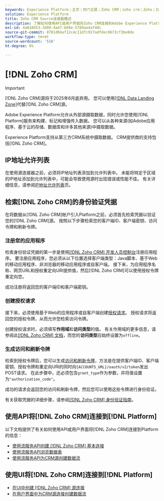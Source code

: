 ```yaml
---
keywords: Experience Platform；主页；热门主题；Zoho CRM；zoho crm；Zoho；Zoho
solution: Experience Platform
title: Zoho CRM Source连接器概述
description: 了解如何使用API或用户界面将Zoho CRM连接到Adobe Experience Platform。
exl-id: 4a010453-3d09-4a47-b04e-5789ae4af48c
source-git-commit: 0781d04af12c4c11dfc917adfdec8673cf3be8de
workflow-type: tm+mt
source-wordcount: '516'
ht-degree: 0%

---
```


# [!DNL Zoho CRM]

>[!IMPORTANT]
>
>[!DNL Zoho CRM]源将于2025年6月底弃用。 您可以使用[[!DNL Data Landing Zone]](../cloud-storage/data-landing-zone.md)代替[!DNL Zoho CRM]源。

Adobe Experience Platform允许从外部源摄取数据，同时允许您使用[!DNL Platform]服务来构建、标记和增强传入数据。 您可以从各种来源(如Adobe应用程序、基于云的存储、数据库和许多其他来源)中摄取数据。

Experience Platform支持从第三方CRM系统中摄取数据。 CRM提供商的支持包括[!DNL Zoho CRM]。

## IP地址允许列表

在使用源连接器之前，必须将IP地址列表添加到允许列表中。 未能将特定于区域的IP地址添加到允许列表中，可能会导致使用源时出现错误或性能不佳。 有关详细信息，请参阅[IP地址允许列表](../../ip-address-allow-list.md)页。

## 检索[!DNL Zoho CRM]的身份验证凭据

在将数据从[!DNL Zoho CRM]帐户引入Platform之前，必须首先检索凭据以验证您的[!DNL Zoho CRM]源。 按照以下步骤检索您的客户端ID、客户端密钥、访问令牌和刷新令牌。

### 注册您的应用程序

检索身份验证凭据的第一步是使用[[!DNL Zoho CRM] 开发人员控制台](https://accounts.zoho.com/)注册应用程序。 要注册应用程序，您必须从以下位置选择客户端类型：Java脚本、基于Web的移动应用程序、非浏览器的移动应用程序或自客户端。 接下来，为应用程序名称、网页URL和授权重定向URI提供值，然后[!DNL Zoho CRM]可以使用授权令牌重定向您。

成功注册将返回您的客户端ID和客户端密钥。

### 创建授权请求

接下来，必须使用基于Web的应用程序或自客户端创建[授权请求](https://www.zoho.com/crm/developer/docs/api/v2/auth-request.html)。 授权请求将返回您的授权令牌，从而允许您检索访问令牌。

创建授权请求时，必须填写&#x200B;**作用域**&#x200B;和&#x200B;**访问类型**&#x200B;的值。 有关作用域的更多信息，请参阅此[[!DNL Zoho CRM] 文档](https://www.zoho.com/crm/developer/docs/api/v2/scopes.html)，而您的&#x200B;**访问类型**&#x200B;应始终设置为`offline`。

### 生成访问和刷新令牌

检索到授权令牌后，您可以生成[访问和刷新令牌](https://www.zoho.com/crm/developer/docs/api/v2/access-refresh.html)，方法是在提供客户端ID、客户端密钥、授权令牌和重定向URI的同时向`{ACCOUNTS_URL}/oauth/v2/token`发出POST请求。 在此步骤中，还必须包含`grant_type`作为参数，并将值设置为`"authorization_code"`。

成功的请求会返回您的访问和刷新令牌，然后您可以使用这些令牌进行身份验证。

有关获取凭据的详细步骤，请参阅[[!DNL Zoho CRM] 身份验证指南](https://www.zoho.com/crm/developer/docs/api/v2/oauth-overview.html)。

## 使用API将[!DNL Zoho CRM]连接到[!DNL Platform]

以下文档提供了有关如何使用API或用户界面将[!DNL Zoho CRM]连接到Platform的信息：

- [使用流服务API创建 [!DNL Zoho CRM] 基本连接](../../tutorials/api/create/crm/zoho.md)
- [使用流服务API浏览数据表](../../tutorials/api/explore/tabular.md)
- [使用流服务API为CRM源创建数据流](../../tutorials/api/collect/crm.md)

## 使用UI将[!DNL Zoho CRM]连接到[!DNL Platform]

- [在UI中创建 [!DNL Zoho CRM] 源连接](../../tutorials/ui/create/crm/zoho.md)
- [在用户界面中为CRM源连接创建数据流](../../tutorials/ui/dataflow/crm.md)
